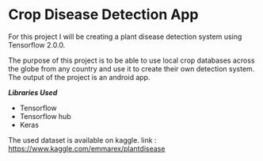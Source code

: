 # Crop Disease Detection App
For this project I will be creating a plant disease detection system using Tensorflow 2.0.0.

The purpose of this project is to be able to use local crop databases across the globe from any country and use it to create their own detection system. The output of the project is an android app.


***Libraries Used***
- Tensorflow
- Tensorflow hub
- Keras

The used dataset is available on kaggle.
link : https://www.kaggle.com/emmarex/plantdisease
